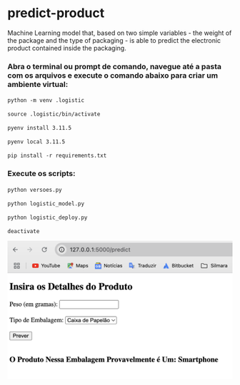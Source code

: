 # predict-product

Machine Learning model that, based on two simple variables - the weight of the package and the type of packaging - is able to predict the electronic product contained inside the packaging.



### Abra o terminal ou prompt de comando, navegue até a pasta com os arquivos e execute o comando abaixo para criar um ambiente virtual:

`python -m venv .logistic`

`source .logistic/bin/activate`

`pyenv install 3.11.5`

`pyenv local 3.11.5`

`pip install -r requirements.txt`

### Execute os scripts:

`python versoes.py`

`python logistic_model.py`

`python logistic_deploy.py`

`deactivate`


![App](/images/flask.png)